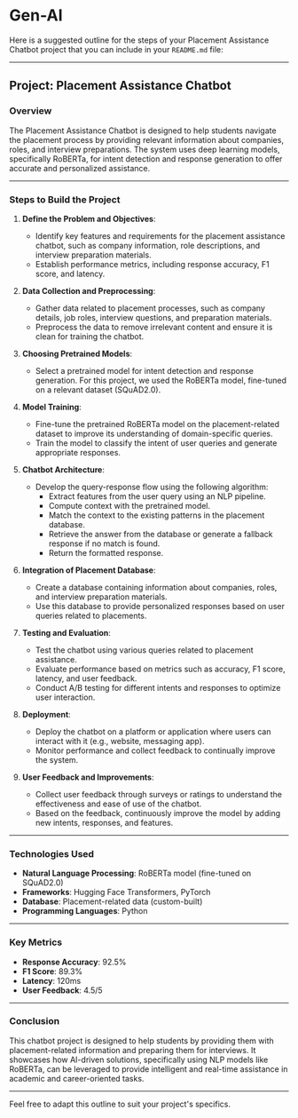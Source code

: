 # Gen-AI
Here is a suggested outline for the steps of your Placement Assistance Chatbot project that you can include in your `README.md` file:

---

## Project: Placement Assistance Chatbot

### Overview

The Placement Assistance Chatbot is designed to help students navigate the placement process by providing relevant information about companies, roles, and interview preparations. The system uses deep learning models, specifically RoBERTa, for intent detection and response generation to offer accurate and personalized assistance.

---

### Steps to Build the Project

1. **Define the Problem and Objectives**:
    - Identify key features and requirements for the placement assistance chatbot, such as company information, role descriptions, and interview preparation materials.
    - Establish performance metrics, including response accuracy, F1 score, and latency.

2. **Data Collection and Preprocessing**:
    - Gather data related to placement processes, such as company details, job roles, interview questions, and preparation materials.
    - Preprocess the data to remove irrelevant content and ensure it is clean for training the chatbot.

3. **Choosing Pretrained Models**:
    - Select a pretrained model for intent detection and response generation. For this project, we used the RoBERTa model, fine-tuned on a relevant dataset (SQuAD2.0).

4. **Model Training**:
    - Fine-tune the pretrained RoBERTa model on the placement-related dataset to improve its understanding of domain-specific queries.
    - Train the model to classify the intent of user queries and generate appropriate responses.

5. **Chatbot Architecture**:
    - Develop the query-response flow using the following algorithm:
        - Extract features from the user query using an NLP pipeline.
        - Compute context with the pretrained model.
        - Match the context to the existing patterns in the placement database.
        - Retrieve the answer from the database or generate a fallback response if no match is found.
        - Return the formatted response.

6. **Integration of Placement Database**:
    - Create a database containing information about companies, roles, and interview preparation materials.
    - Use this database to provide personalized responses based on user queries related to placements.

7. **Testing and Evaluation**:
    - Test the chatbot using various queries related to placement assistance.
    - Evaluate performance based on metrics such as accuracy, F1 score, latency, and user feedback.
    - Conduct A/B testing for different intents and responses to optimize user interaction.

8. **Deployment**:
    - Deploy the chatbot on a platform or application where users can interact with it (e.g., website, messaging app).
    - Monitor performance and collect feedback to continually improve the system.

9. **User Feedback and Improvements**:
    - Collect user feedback through surveys or ratings to understand the effectiveness and ease of use of the chatbot.
    - Based on the feedback, continuously improve the model by adding new intents, responses, and features.

---

### Technologies Used

- **Natural Language Processing**: RoBERTa model (fine-tuned on SQuAD2.0)
- **Frameworks**: Hugging Face Transformers, PyTorch
- **Database**: Placement-related data (custom-built)
- **Programming Languages**: Python

---

### Key Metrics

- **Response Accuracy**: 92.5%
- **F1 Score**: 89.3%
- **Latency**: 120ms
- **User Feedback**: 4.5/5

---

### Conclusion

This chatbot project is designed to help students by providing them with placement-related information and preparing them for interviews. It showcases how AI-driven solutions, specifically using NLP models like RoBERTa, can be leveraged to provide intelligent and real-time assistance in academic and career-oriented tasks.

---

Feel free to adapt this outline to suit your project's specifics.
